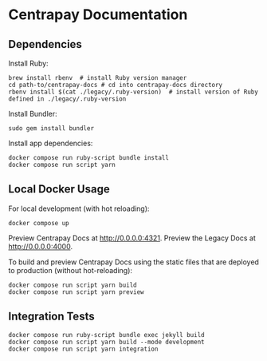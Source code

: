 # Centrapay Documentation

## Dependencies

Install Ruby:

```
brew install rbenv  # install Ruby version manager
cd path-to/centrapay-docs # cd into centrapay-docs directory
rbenv install $(cat ./legacy/.ruby-version)  # install version of Ruby defined in ./legacy/.ruby-version
```

Install Bundler:

```
sudo gem install bundler
```

Install app dependencies:

```
docker compose run ruby-script bundle install
docker compose run script yarn
```
## Local Docker Usage

For local development (with hot reloading):

```
docker compose up
```

Preview Centrapay Docs at http://0.0.0.0:4321.
Preview the Legacy Docs at http://0.0.0.0:4000.

To build and preview Centrapay Docs using the static files that are deployed to production (without hot-reloading):

```
docker compose run script yarn build
docker compose run script yarn preview
```

## Integration Tests

```
docker compose run ruby-script bundle exec jekyll build
docker compose run script yarn build --mode development
docker compose run script yarn integration
```
